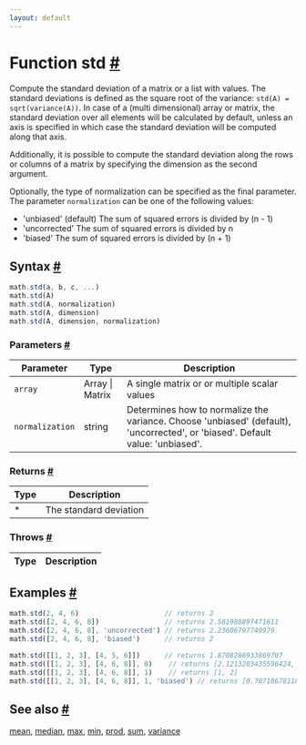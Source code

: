 ```yaml
---
layout: default
---
```


<!-- Note: This file is automatically generated from source code comments. Changes made in this file will be overridden. -->

<h1 id="function-std">Function std <a href="#function-std" title="Permalink">#</a></h1>

Compute the standard deviation of a matrix or a  list with values.
The standard deviations is defined as the square root of the variance:
`std(A) = sqrt(variance(A))`.
In case of a (multi dimensional) array or matrix, the standard deviation
over all elements will be calculated by default, unless an axis is specified
in which case the standard deviation will be computed along that axis.

Additionally, it is possible to compute the standard deviation along the rows
or columns of a matrix by specifying the dimension as the second argument.

Optionally, the type of normalization can be specified as the final
parameter. The parameter `normalization` can be one of the following values:

- 'unbiased' (default) The sum of squared errors is divided by (n - 1)
- 'uncorrected'        The sum of squared errors is divided by n
- 'biased'             The sum of squared errors is divided by (n + 1)


<h2 id="syntax">Syntax <a href="#syntax" title="Permalink">#</a></h2>

```js
math.std(a, b, c, ...)
math.std(A)
math.std(A, normalization)
math.std(A, dimension)
math.std(A, dimension, normalization)
```

<h3 id="parameters">Parameters <a href="#parameters" title="Permalink">#</a></h3>

Parameter | Type | Description
--------- | ---- | -----------
`array` | Array &#124; Matrix |  A single matrix or or multiple scalar values
`normalization` | string |  Determines how to normalize the variance. Choose 'unbiased' (default), 'uncorrected', or 'biased'. Default value: 'unbiased'.

<h3 id="returns">Returns <a href="#returns" title="Permalink">#</a></h3>

Type | Description
---- | -----------
* | The standard deviation


<h3 id="throws">Throws <a href="#throws" title="Permalink">#</a></h3>

Type | Description
---- | -----------


<h2 id="examples">Examples <a href="#examples" title="Permalink">#</a></h2>

```js
math.std(2, 4, 6)                     // returns 2
math.std([2, 4, 6, 8])                // returns 2.581988897471611
math.std([2, 4, 6, 8], 'uncorrected') // returns 2.23606797749979
math.std([2, 4, 6, 8], 'biased')      // returns 2

math.std([[1, 2, 3], [4, 5, 6]])      // returns 1.8708286933869707
math.std([[1, 2, 3], [4, 6, 8]], 0)    // returns [2.1213203435596424, 2.8284271247461903, 3.5355339059327378]
math.std([[1, 2, 3], [4, 6, 8]], 1)    // returns [1, 2]
math.std([[1, 2, 3], [4, 6, 8]], 1, 'biased') // returns [0.7071067811865476, 1.4142135623730951]
```


<h2 id="see-also">See also <a href="#see-also" title="Permalink">#</a></h2>

[mean](mean.html),
[median](median.html),
[max](max.html),
[min](min.html),
[prod](prod.html),
[sum](sum.html),
[variance](variance.html)
